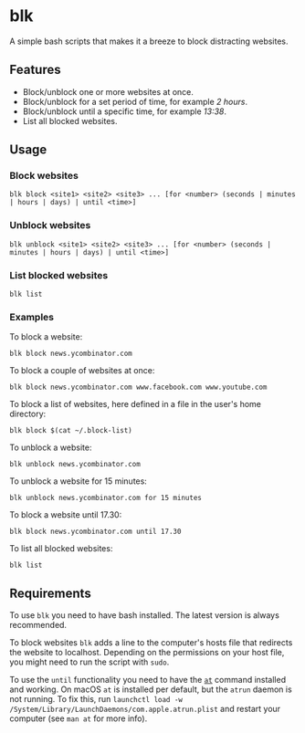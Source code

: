 # blk

A simple bash scripts that makes it a breeze to block distracting websites.

## Features

* Block/unblock one or more websites at once.
* Block/unblock for a set period of time, for example *2 hours*.
* Block/unblock until a specific time, for example *13:38*.
* List all blocked websites.

## Usage

### Block websites

    blk block <site1> <site2> <site3> ... [for <number> (seconds | minutes | hours | days) | until <time>]
    
### Unblock websites

    blk unblock <site1> <site2> <site3> ... [for <number> (seconds | minutes | hours | days) | until <time>]
    
### List blocked websites

    blk list

### Examples

To block a website:

    blk block news.ycombinator.com
    
To block a couple of websites at once:

    blk block news.ycombinator.com www.facebook.com www.youtube.com
    
To block a list of websites, here defined in a file in the user's home directory:

    blk block $(cat ~/.block-list)

To unblock a website:

    blk unblock news.ycombinator.com

To unblock a website for 15 minutes:

    blk unblock news.ycombinator.com for 15 minutes
    
To block a website until 17.30:

    blk block news.ycombinator.com until 17.30

To list all blocked websites:

    blk list

## Requirements

To use `blk` you need to have bash installed. The latest version is always recommended. 

To block websites `blk` adds a line to the computer's hosts file that redirects the website to localhost. Depending on the permissions on your host file, you might need to run the script with `sudo`.

To use the `until` functionality you need to have the [`at`](http://manpages.ubuntu.com/manpages/xenial/en/man1/at.1.html) command installed and working. On macOS `at` is installed per default, but the `atrun` daemon is not running. To fix this, run `launchctl load -w /System/Library/LaunchDaemons/com.apple.atrun.plist` and restart your computer (see `man at` for more info).
